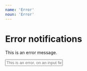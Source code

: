 ```yaml
---
name: 'Error'
noun: 'Error'
---
```


# Error notifications

<p class="error">This is an error message.</p>

<input type="text" class="error" placeholder="This is an error, on an input field." />
